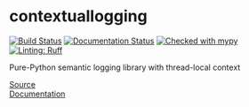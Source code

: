 # contextuallogging
[![Build Status](https://github.com/cfandrews/PythonContextualLogging/actions/workflows/build.yml/badge.svg)](https://github.com/cfandrews/PythonContextualLogging/actions)
[![Documentation Status](https://github.com/cfandrews/PythonContextualLogging/actions/workflows/documentation.yml/badge.svg)](https://github.com/cfandrews/PythonContextualLogging/actions)
[![Checked with mypy](https://www.mypy-lang.org/static/mypy_badge.svg)](https://mypy-lang.org/)
[![Linting: Ruff](https://img.shields.io/endpoint?url=https://raw.githubusercontent.com/charliermarsh/ruff/main/assets/badge/v2.json)](https://github.com/astral-sh/ruff)

Pure-Python semantic logging library with thread-local context 

[Source](https://github.com/cfandrews/PythonContextualLogging/)\
[Documentation](https://cfandrews.github.io/PythonContextualLogging/contextuallogging.html)
